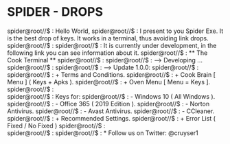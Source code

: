 # SPIDER - DROPS 
spider@root//$ : Hello World,
spider@root//$ : I present to you Spider Exe. It is the best drop of keys. It works in a terminal, thus avoiding link drops.
spider@root//$ : 
spider@root//$ : It is currently under development, in the following link you can see information about it.
spider@root//$ : ** The Cook Terminal **
spider@root//$ : 
spider@root//$ : --> Developing ...
spider@root//$ : 
spider@root//$ : --> Update 1.0.0:
spider@root//$ : 
spider@root//$ :   + Terms and Conditions.
spider@root//$ :   + Cook Brain [ Menu ] ( Keys + Apks ).
spider@root//$ :   + Oven Menu [ Menu = Keys ]. 
spider@root//$ :     
spider@root//$ :      Keys for:
spider@root//$ :       - Windows 10 ( All Windows ).
spider@root//$ :       - Office 365 ( 2019 Edition ).
spider@root//$ :       - Norton Antivirus.
spider@root//$ :       - Avast Antivirus.
spider@root//$ :       - CCleaner.
spider@root//$ :   + Recommended Settings.
spider@root//$ :   + Error List ( Fixed / No Fixed )
spider@root//$ :   
spider@root//$ : 
spider@root//$ :           * Follow us on Twitter: @cruyser1
